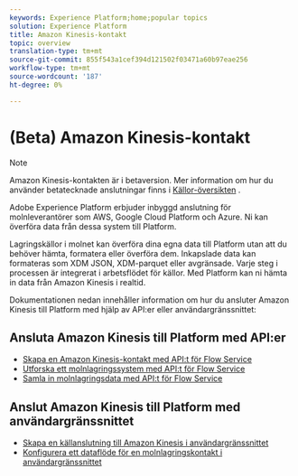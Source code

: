 ```yaml
---
keywords: Experience Platform;home;popular topics
solution: Experience Platform
title: Amazon Kinesis-kontakt
topic: overview
translation-type: tm+mt
source-git-commit: 855f543a1cef394d121502f03471a60b97eae256
workflow-type: tm+mt
source-wordcount: '187'
ht-degree: 0%

---
```



# (Beta) Amazon Kinesis-kontakt

>[!NOTE]
>Amazon Kinesis-kontakten är i betaversion. Mer information om hur du använder betatecknade anslutningar finns i [Källor-översikten](../../home.md#terms-and-conditions) .

Adobe Experience Platform erbjuder inbyggd anslutning för molnleverantörer som AWS, Google Cloud Platform och Azure. Ni kan överföra data från dessa system till Platform.

Lagringskällor i molnet kan överföra dina egna data till Platform utan att du behöver hämta, formatera eller överföra dem. Inkapslade data kan formateras som XDM JSON, XDM-parquet eller avgränsade. Varje steg i processen är integrerat i arbetsflödet för källor. Med Platform kan ni hämta in data från Amazon Kinesis i realtid.

Dokumentationen nedan innehåller information om hur du ansluter Amazon Kinesis till Platform med hjälp av API:er eller användargränssnittet:

## Ansluta Amazon Kinesis till Platform med API:er

- [Skapa en Amazon Kinesis-kontakt med API:t för Flow Service](../../tutorials/api/create/cloud-storage/kinesis.md)
- [Utforska ett molnlagringssystem med API:t för Flow Service](../../tutorials/api/explore/cloud-storage.md)
- [Samla in molnlagringsdata med API:t för Flow Service](../../tutorials/api/collect/cloud-storage.md)

## Anslut Amazon Kinesis till Platform med användargränssnittet

- [Skapa en källanslutning till Amazon Kinesis i användargränssnittet](../../tutorials/ui/create/cloud-storage/kinesis.md)
- [Konfigurera ett dataflöde för en molnlagringskontakt i användargränssnittet](../../tutorials/ui/dataflow/streaming/cloud-storage.md)